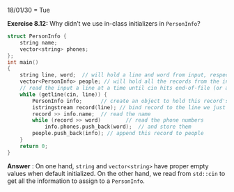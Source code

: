 18/01/30 = Tue

**Exercise 8.12:**  Why didn’t we use in-class initializers in `PersonInfo`?

```c++
struct PersonInfo {
    string name;
    vector<string> phones;
};
int main()
{
    string line, word;  // will hold a line and word from input, respectively
    vector<PersonInfo> people; // will hold all the records from the input
    // read the input a line at a time until cin hits end-of-file (or another error)
    while (getline(cin, line)) {
        PersonInfo info;      // create an object to hold this record's data
        istringstream record(line); // bind record to the line we just read
        record >> info.name;  // read the name
        while (record >> word)        // read the phone numbers
            info.phones.push_back(word);  // and store them
        people.push_back(info); // append this record to people
    }
	return 0;
}
```

**Answer** : On one hand, `string` and `vector<string>` have proper empty values when default initialized. On the other hand, we read from `std::cin` to get all the information to assign to a `PersonInfo`.